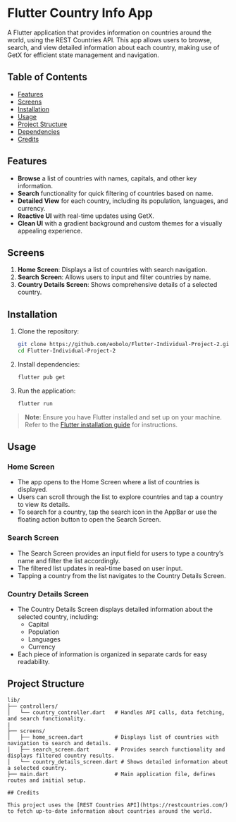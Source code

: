 # Flutter Country Info App

A Flutter application that provides information on countries around the world, using the REST Countries API. This app allows users to browse, search, and view detailed information about each country, making use of GetX for efficient state management and navigation.

## Table of Contents
- [Features](#features)
- [Screens](#screens)
- [Installation](#installation)
- [Usage](#usage)
- [Project Structure](#project-structure)
- [Dependencies](#dependencies)
- [Credits](#credits)

## Features
- **Browse** a list of countries with names, capitals, and other key information.
- **Search** functionality for quick filtering of countries based on name.
- **Detailed View** for each country, including its population, languages, and currency.
- **Reactive UI** with real-time updates using GetX.
- **Clean UI** with a gradient background and custom themes for a visually appealing experience.

## Screens
1. **Home Screen**: Displays a list of countries with search navigation.
2. **Search Screen**: Allows users to input and filter countries by name.
3. **Country Details Screen**: Shows comprehensive details of a selected country.

## Installation

1. Clone the repository:
    ```bash
    git clone https://github.com/eobolo/Flutter-Individual-Project-2.git
    cd Flutter-Individual-Project-2
    ```

2. Install dependencies:
    ```bash
    flutter pub get
    ```

3. Run the application:
    ```bash
    flutter run
    ```

> **Note**: Ensure you have Flutter installed and set up on your machine. Refer to the [Flutter installation guide](https://flutter.dev/docs/get-started/install) for instructions.

## Usage

### Home Screen
- The app opens to the Home Screen where a list of countries is displayed.
- Users can scroll through the list to explore countries and tap a country to view its details.
- To search for a country, tap the search icon in the AppBar or use the floating action button to open the Search Screen.

### Search Screen
- The Search Screen provides an input field for users to type a country’s name and filter the list accordingly.
- The filtered list updates in real-time based on user input.
- Tapping a country from the list navigates to the Country Details Screen.

### Country Details Screen
- The Country Details Screen displays detailed information about the selected country, including:
  - Capital
  - Population
  - Languages
  - Currency
- Each piece of information is organized in separate cards for easy readability.

## Project Structure

```plaintext
lib/
├── controllers/
│   └── country_controller.dart   # Handles API calls, data fetching, and search functionality.
|
├── screens/
│   ├── home_screen.dart          # Displays list of countries with navigation to search and details.
│   ├── search_screen.dart        # Provides search functionality and displays filtered country results.
│   └── country_details_screen.dart # Shows detailed information about a selected country.
├── main.dart                     # Main application file, defines routes and initial setup.

## Credits

This project uses the [REST Countries API](https://restcountries.com/) to fetch up-to-date information about countries around the world.
